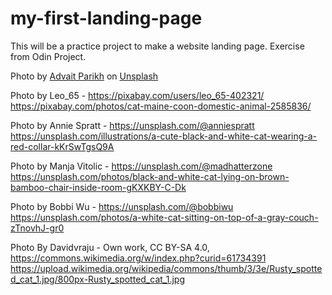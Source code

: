 # my-first-landing-page
This will be a practice project to make a website landing page. Exercise from Odin Project.

Photo by <a href="https://unsplash.com/@advait_parikh0309?utm_content=creditCopyText&utm_medium=referral&utm_source=unsplash">Advait Parikh</a> on <a href="https://unsplash.com/photos/a-cat-with-green-eyes-sitting-on-a-roof-L3Zs3QFOJqg?utm_content=creditCopyText&utm_medium=referral&utm_source=unsplash">Unsplash</a>

Photo by Leo_65 - https://pixabay.com/users/leo_65-402321/
https://pixabay.com/photos/cat-maine-coon-domestic-animal-2585836/

Photo by Annie Spratt - https://unsplash.com/@anniespratt
https://unsplash.com/illustrations/a-cute-black-and-white-cat-wearing-a-red-collar-kKrSwTgsQ9A

Photo by Manja Vitolic - https://unsplash.com/@madhatterzone
https://unsplash.com/photos/black-and-white-cat-lying-on-brown-bamboo-chair-inside-room-gKXKBY-C-Dk

Photo by Bobbi Wu - https://unsplash.com/@bobbiwu
https://unsplash.com/photos/a-white-cat-sitting-on-top-of-a-gray-couch-zTnovhJ-gr0


Photo By Davidvraju - Own work, CC BY-SA 4.0, https://commons.wikimedia.org/w/index.php?curid=61734391
https://upload.wikimedia.org/wikipedia/commons/thumb/3/3e/Rusty_spotted_cat_1.jpg/800px-Rusty_spotted_cat_1.jpg